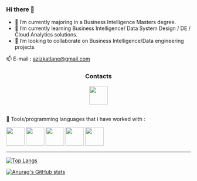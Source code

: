 ### Hi there 👋

<!--
**KkazeKa/KkazeKa** is a ✨ _special_ ✨ repository because its `README.md` (this file) appears on your GitHub profile.

Here are some ideas to get you started:
-->
- 🔭 I’m currently majoring in a Business Intelligence Masters degree.
- 🌱 I’m currently learning Business Intelligence/ Data System Design / DE / Cloud Analytics solutions.
- 👯 I’m looking to collaborate on Business Intelligence/Data engineering projects

📫 E-mail : azizkatlane@gmail.com
<div style="text-align: center;">
  <h3>Contacts</h3>
  <a href="https://www.linkedin.com/in/aziz-katlane/">
    <img height="50" src='https://github.com/KkazeKa/KkazeKa/assets/87916759/ee385800-3c01-42f8-acf4-594dda5cdde8'/>
  </a>
</div>
<br>

🚀 Tools/programming languages that i have worked with :

<img height="50" src='https://github.com/KkazeKa/KkazeKa/assets/87916759/806f863b-08ab-4946-8917-7b3b4babeefb'/>
<img height="50" src='https://github.com/KkazeKa/KkazeKa/assets/87916759/a3f624fd-1b2b-4baf-8e37-1cb44f7bb0d4'>
<img height="50" src='https://github.com/KkazeKa/KkazeKa/assets/87916759/6ed148d0-2276-4014-8b6f-fd87f86ad912' >
<img height="50" src='https://github.com/KkazeKa/KkazeKa/assets/87916759/01e65a2a-b86d-4b1f-96d1-6a31c005737c' >
<img height="50" src='https://github.com/KkazeKa/KkazeKa/assets/87916759/3844178c-bf70-49c7-abbe-2acb73b0a3ad' >

<hr>

[![Top Langs](https://github-readme-stats.vercel.app/api/top-langs/?username=KkazeKa)](https://github.com/KkazeKa/github-readme-stats)

[![Anurag's GitHub stats](https://github-readme-stats.vercel.app/api?username=KkazeKa)](https://github.com/KkazeKa/github-readme-stats)
